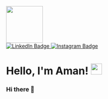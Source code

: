 <div id="header" align="centre">
  <!-- Rose -->
  <img src="https://media.giphy.com/media/PjJ1cLHqLEveXysGDB/giphy-downsized-large.gif" width="100" height="100"/>
  
  <!-- How to connect with me -->
  <div id="badges">
    <a href="https://www.linkedin.com/in/aman-maurya-3ba255237">
      <img src="https://img.shields.io/badge/LinkedIn-blue" alt="LinkedIn Badge"/>
    </a>
    <a href="https://instagram.com/planners07?utm_source=qr&igshid=MzNlNGNkZWQ4Mg%3D%3D">
      <img src="https://img.shields.io/badge/Instagram-%23CE3171" alt="Instagram Badge"/>
    </a>
    <br/>
    <img src="https://komarev.com/ghpvc/?username=amannn231&style=plastic&color=brightgreen" alt=""/>
  </div>
  
  <!-- Greetings -->
  <h1>
    Hello, I'm Aman! 
    <img src="https://media.giphy.com/media/hvRJCLFzcasrR4ia7z/giphy.gif" width="30px"/>
  </h1>
</div>


### Hi there 👋



<!--
**amannscharlie/amannscharlie** is a ✨ _special_ ✨ repository because its `README.md` (this file) appears on your GitHub profile.

Here are some ideas to get you started:

- 🔭 I’m currently working on ...
- 🌱 I’m currently learning ...
- 👯 I’m looking to collaborate on ...
- 🤔 I’m looking for help with ...
- 💬 Ask me about ...
- 📫 How to reach me: ...
- 😄 Pronouns: ...
- ⚡ Fun fact: ...
-->
